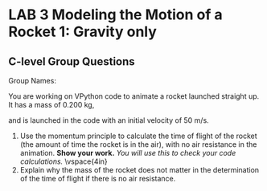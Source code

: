 # LAB 3 Modeling the Motion of a Rocket 1: Gravity only
## C-level Group Questions

Group Names:

You are working on VPython code to animate a rocket launched straight
up. It has a mass of 0.200 kg,

and is launched in the code with an initial velocity of 50 m/s.

1. Use the momentum principle to calculate the time of flight
of the rocket (the amount of time the rocket is in the air), with no air resistance in the animation. **Show your work.** *You will use this to check your code calculations.*
\vspace{4in}
2. Explain why the mass of the rocket does not matter in the determination of the time of flight if there is no air resistance.
